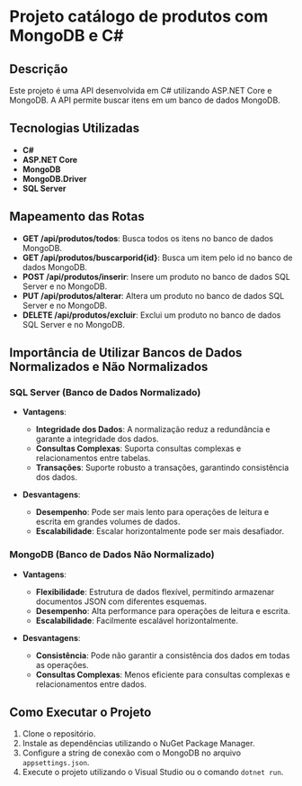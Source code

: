 # Projeto catálogo de produtos com MongoDB e C#

## Descrição
Este projeto é uma API desenvolvida em C# utilizando ASP.NET Core e MongoDB. A API permite buscar itens em um banco de dados MongoDB.

## Tecnologias Utilizadas
- **C#**
- **ASP.NET Core**
- **MongoDB**
- **MongoDB.Driver**
- **SQL Server**

## Mapeamento das Rotas
- **GET /api/produtos/todos**: Busca todos os itens no banco de dados MongoDB.
- **GET /api/produtos/buscarporid{id}**: Busca um item pelo id no banco de dados MongoDB.
- **POST /api/produtos/inserir**: Insere um produto no banco de dados SQL Server e no MongoDB.
- **PUT /api/produtos/alterar**: Altera um produto no banco de dados SQL Server e no MongoDB.
- **DELETE /api/produtos/excluir**: Exclui um produto no banco de dados SQL Server e no MongoDB.

## Importância de Utilizar Bancos de Dados Normalizados e Não Normalizados

### SQL Server (Banco de Dados Normalizado)
- **Vantagens**:
  - **Integridade dos Dados**: A normalização reduz a redundância e garante a integridade dos dados.
  - **Consultas Complexas**: Suporta consultas complexas e relacionamentos entre tabelas.
  - **Transações**: Suporte robusto a transações, garantindo consistência dos dados.

- **Desvantagens**:
  - **Desempenho**: Pode ser mais lento para operações de leitura e escrita em grandes volumes de dados.
  - **Escalabilidade**: Escalar horizontalmente pode ser mais desafiador.

### MongoDB (Banco de Dados Não Normalizado)
- **Vantagens**:
  - **Flexibilidade**: Estrutura de dados flexível, permitindo armazenar documentos JSON com diferentes esquemas.
  - **Desempenho**: Alta performance para operações de leitura e escrita.
  - **Escalabilidade**: Facilmente escalável horizontalmente.

- **Desvantagens**:
  - **Consistência**: Pode não garantir a consistência dos dados em todas as operações.
  - **Consultas Complexas**: Menos eficiente para consultas complexas e relacionamentos entre dados.

## Como Executar o Projeto
1. Clone o repositório.
2. Instale as dependências utilizando o NuGet Package Manager.
3. Configure a string de conexão com o MongoDB no arquivo `appsettings.json`.
4. Execute o projeto utilizando o Visual Studio ou o comando `dotnet run`.



